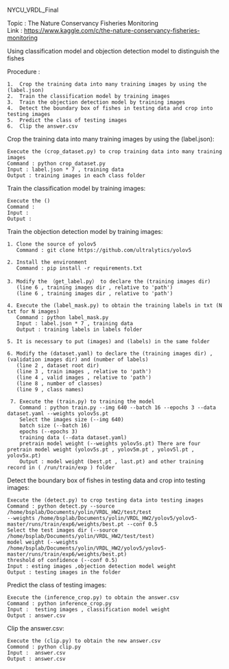 NYCU_VRDL_Final  
  
Topic : The Nature Conservancy Fisheries Monitoring  
Link : https://www.kaggle.com/c/the-nature-conservancy-fisheries-monitoring   
  
Using classification model and objection detection model to distinguish the fishes  
  
Procedure :     

    1.  Crop the training data into many training images by using the (label.json)  
    2.  Train the classification model by training images  
    3.  Train the objection detection model by training images  
    4.  Detect the boundary box of fishes in testing data and crop into testing images  
    5.  Predict the class of testing images  
    6.  Clip the answer.csv  

 Crop the training data into many training images by using the (label.json):  

    Execute the (crop_dataset.py) to crop training data into many training images  
    Command : python crop_dataset.py  
    Input : label.json * 7 , training data
    Output : training images in each class folder  
   
 Train the classification model by training images:  
   
    Execute the () 
    Command :  
    Input : 
    Output :  
   
 Train the objection detection model by training images:  
     
    1. Clone the source of yolov5  
       Command : git clone https://github.com/ultralytics/yolov5  

    2. Install the environment  
       Command : pip install -r requirements.txt  

    3. Modify the （get_label.py） to declare the (training images dir)  
       (line 6 , training images dir , relative to 'path')  
       (line 6 , training images dir , relative to 'path')  

    4. Execute the (label_mask.py) to obtain the training labels in txt (N txt for N images)  
       Command : python label_mask.py  
       Input : label.json * 7 , training data
       Output : training labels in labels folder  

    5. It is necessary to put (images) and (labels) in the same folder  

    6. Modify the (dataset.yaml) to declare the (training images dir) , (validation images dir) and (number of labels)
       (line 2 , dataset root dir)  
       (line 3 , train images , relative to 'path')  
       (line 4 , valid images , relative to 'path')  
       (line 8 , number of classes)  
       (line 9 , class names)  

     7. Execute the (train.py) to training the model
        Command : python train.py --img 640 --batch 16 --epochs 3 --data dataset.yaml --weights yolov5s.pt  
        Select the images size (--img 640)  
        batch size (--batch 16)  
        epochs (--epochs 3)  
        training data (--data dataset.yaml)  
        pretrain model weight (--weights yolov5s.pt) There are four pretrain model weight (yolov5s.pt , yolov5m.pt , yolov5l.pt , yolov5x.pt)  
        Output : model weight (best.pt , last.pt) and other training record in ( /run/train/exp ) folder  
            
Detect the boundary box of fishes in testing data and crop into testing images:  

    Execute the (detect.py) to crop testing data into testing images  
    Command : python detect.py --source /home/bsplab/Documents/yolin/VRDL_HW2/test/test  
    --weights /home/bsplab/Documents/yolin/VRDL_HW2/yolov5/yolov5-master/runs/train/exp6/weights/best.pt --conf 0.5  
    Select the test images dir (--source /home/bsplab/Documents/yolin/VRDL_HW2/test/test)  
    model weight (--weights /home/bsplab/Documents/yolin/VRDL_HW2/yolov5/yolov5-master/runs/train/exp6/weights/best.pt)  
    threshold of confidence (--conf 0.5)  
    Input : esting images ,objection detection model weight
    Output : testing images in the folder  
          
Predict the class of testing images:
  
    Execute the (inference_crop.py) to obtain the answer.csv
    Command : python inference_crop.py  
    Input :  testing images , classification model weight  
    Output : answer.csv  
      
 Clip the answer.csv:  
      
    Execute the (clip.py) to obtain the new answer.csv  
    Commond : python clip.py 
    Input :  answer.csv  
    Output : answer.csv  


